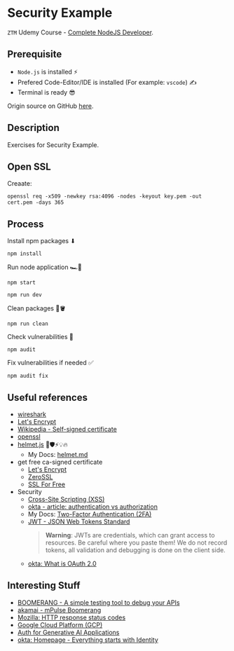 # Security Example

`ZTM` Udemy Course - [Complete NodeJS Developer](https://www.udemy.com/course/complete-nodejs-developer-zero-to-mastery).

## Prerequisite

- `Node.js` is installed ⚡
- Prefered Code-Editor/IDE is installed (For example: `vscode`) ✍
- Terminal is ready 😎

Origin source on GitHub [here](https://github.com/odziem/security-example).

## Description

Exercises for Security Example.

## Open SSL

Creaate:

```shell
openssl req -x509 -newkey rsa:4096 -nodes -keyout key.pem -out cert.pem -days 365
```

## Process

Install npm packages ⬇

```shell
npm install
```

Run node application 🏎️💨

```shell
npm start
```

```shell
npm run dev
```

Clean packages 🧹🪣

```shell
npm run clean
```

Check vulnerabilities 🤔

```shell
npm audit
```

Fix vulnerabilities if needed ✅

```shell
npm audit fix
```

## Useful references

- [wireshark](https://www.wireshark.org/)
- [Let's Encrypt](https://letsencrypt.org/)
- [Wikipedia - Self-signed certificate](https://en.wikipedia.org/wiki/Self-signed_certificate)
- [openssl](https://openssl.org/)
- [helmet.js](https://helmetjs.github.io/) 🔐🛡️⚡💡🔥
  - My Docs: [helmet.md](./docs/helmet.md)
- get free ca-signed certificate
  - [Let's Encrypt](https://letsencrypt.org/)
  - [ZeroSSL](https://zerossl.com/)
  - [SSL For Free](https://www.sslforfree.com/)
- Security
  - [Cross-Site Scripting (XSS)](https://www.blackduck.com/glossary/what-is-cross-site-scripting.html#:~:text=Definition,the%20user%20to%20click%20it.)
  - [okta - article: authentication vs authorization](https://www.okta.com/identity-101/authentication-vs-authorization/#:~:text=Authentication%20confirms%20that%20users%20are,and%20access%20management%20(IAM).)
  - My Docs: [Two-Factor Authentication (2FA)](./docs/two-factor-authentication.md)
  - [JWT - JSON Web Tokens Standard](https://jwt.io/)
    > **Warning**: JWTs are credentials, which can grant access to resources. Be careful where you paste them! We do not record tokens, all validation and debugging is done on the client side.
  - [okta: What is OAuth 2.0](https://auth0.com/intro-to-iam/what-is-oauth-2)

## Interesting Stuff

- [BOOMERANG - A simple testing tool to debug your APIs](https://boomerangapi.com/)
- [akamai - mPulse Boomerang](https://techdocs.akamai.com/mpulse-boomerang/docs/welcome-to-mpulse-boomerang)
- [Mozilla: HTTP response status codes](https://developer.mozilla.org/en-US/docs/Web/HTTP/Status)
- [Google Cloud Platform (GCP)](https://cloud.google.com/gcp)
- [Auth for Generative AI Applications](https://www.auth0.ai/)
- [okta: Homepage - Everything starts with Identity](https://www.okta.com/)